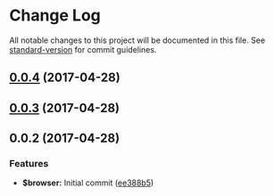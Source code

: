 # Change Log

All notable changes to this project will be documented in this file. See [standard-version](https://github.com/conventional-changelog/standard-version) for commit guidelines.

<a name="0.0.4"></a>
## [0.0.4](https://github.com/phillipcurl/ngx-grid-layout/compare/v0.0.3...v0.0.4) (2017-04-28)



<a name="0.0.3"></a>
## [0.0.3](https://github.com/phillipcurl/ngx-grid-layout/compare/v0.0.2...v0.0.3) (2017-04-28)



<a name="0.0.2"></a>
## 0.0.2 (2017-04-28)


### Features

* **$browser:** Initial commit ([ee388b5](https://github.com/phillipcurl/ngx-grid-layout/commit/ee388b5))
